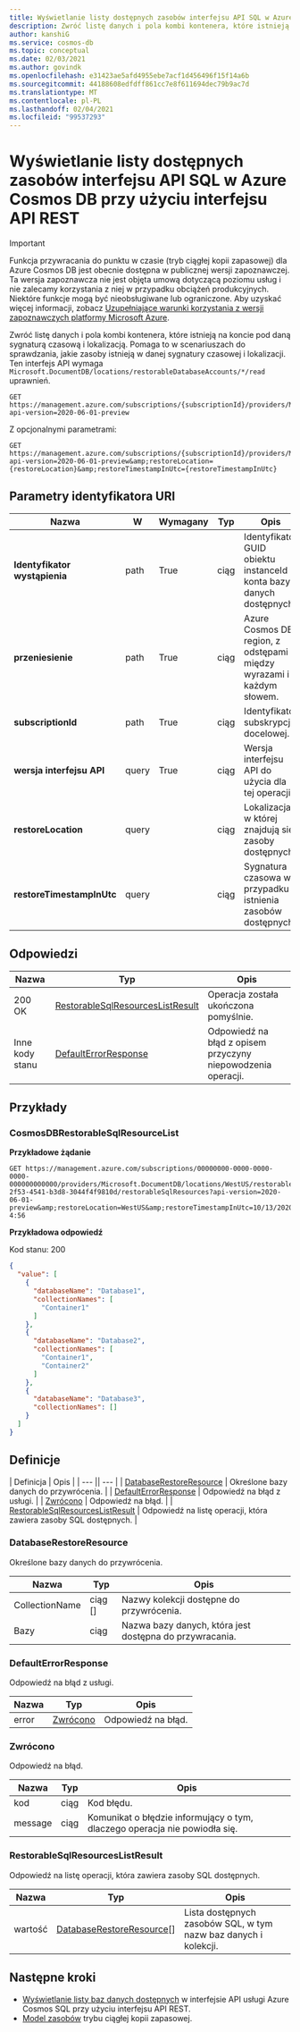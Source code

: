 ```yaml
---
title: Wyświetlanie listy dostępnych zasobów interfejsu API SQL w Azure Cosmos DB przy użyciu interfejsu API REST
description: Zwróć listę danych i pola kombi kontenera, które istnieją na koncie pod daną sygnaturą czasową i lokalizacją. Pomaga to w scenariuszach do sprawdzania, jakie zasoby istnieją w danej sygnatury czasowej i lokalizacji.
author: kanshiG
ms.service: cosmos-db
ms.topic: conceptual
ms.date: 02/03/2021
ms.author: govindk
ms.openlocfilehash: e31423ae5afd4955ebe7acf1d456496f15f14a6b
ms.sourcegitcommit: 44188608edfdff861cc7e8f611694dec79b9ac7d
ms.translationtype: MT
ms.contentlocale: pl-PL
ms.lasthandoff: 02/04/2021
ms.locfileid: "99537293"
---
```

# <a name="list-restorable-sql-api-resources-in-azure-cosmos-db-using-rest-api"></a>Wyświetlanie listy dostępnych zasobów interfejsu API SQL w Azure Cosmos DB przy użyciu interfejsu API REST

> [!IMPORTANT]
> Funkcja przywracania do punktu w czasie (tryb ciągłej kopii zapasowej) dla Azure Cosmos DB jest obecnie dostępna w publicznej wersji zapoznawczej.
> Ta wersja zapoznawcza nie jest objęta umową dotyczącą poziomu usług i nie zalecamy korzystania z niej w przypadku obciążeń produkcyjnych. Niektóre funkcje mogą być nieobsługiwane lub ograniczone.
> Aby uzyskać więcej informacji, zobacz [Uzupełniające warunki korzystania z wersji zapoznawczych platformy Microsoft Azure](https://azure.microsoft.com/support/legal/preview-supplemental-terms/).

Zwróć listę danych i pola kombi kontenera, które istnieją na koncie pod daną sygnaturą czasową i lokalizacją. Pomaga to w scenariuszach do sprawdzania, jakie zasoby istnieją w danej sygnatury czasowej i lokalizacji. Ten interfejs API wymaga `Microsoft.DocumentDB/locations/restorableDatabaseAccounts/*/read` uprawnień.

```http
GET https://management.azure.com/subscriptions/{subscriptionId}/providers/Microsoft.DocumentDB/locations/{location}/restorableDatabaseAccounts/{instanceId}/restorableSqlResources?api-version=2020-06-01-preview
```

Z opcjonalnymi parametrami:

```http
GET https://management.azure.com/subscriptions/{subscriptionId}/providers/Microsoft.DocumentDB/locations/{location}/restorableDatabaseAccounts/{instanceId}/restorableSqlResources?api-version=2020-06-01-preview&amp;restoreLocation={restoreLocation}&amp;restoreTimestampInUtc={restoreTimestampInUtc}
```

## <a name="uri-parameters"></a>Parametry identyfikatora URI

| Nazwa | W | Wymagany | Typ | Opis |
| --- | --- | --- | --- | --- |
| **Identyfikator wystąpienia** | path | True |ciąg| Identyfikator GUID obiektu instanceId konta bazy danych dostępnych. |
| **przeniesienie** | path | True | ciąg| Azure Cosmos DB region, z odstępami między wyrazami i każdym słowem. |
| **subscriptionId** | path | True | ciąg| Identyfikator subskrypcji docelowej. |
| **wersja interfejsu API** | query | True | ciąg | Wersja interfejsu API do użycia dla tej operacji. |
| **restoreLocation** | query | |ciąg| Lokalizacja, w której znajdują się zasoby dostępnych. |
| **restoreTimestampInUtc** | query | |ciąg| Sygnatura czasowa w przypadku istnienia zasobów dostępnych. |

## <a name="responses"></a>Odpowiedzi

| Nazwa | Typ | Opis |
| --- | --- | --- |
| 200 OK | [RestorableSqlResourcesListResult](#restorablesqlresourceslistresult)| Operacja została ukończona pomyślnie. |
| Inne kody stanu | [DefaultErrorResponse](#defaulterrorresponse)| Odpowiedź na błąd z opisem przyczyny niepowodzenia operacji. |

## <a name="examples"></a>Przykłady

### <a name="cosmosdbrestorablesqlresourcelist"></a>CosmosDBRestorableSqlResourceList

**Przykładowe żądanie**

```http
GET https://management.azure.com/subscriptions/00000000-0000-0000-0000-000000000000/providers/Microsoft.DocumentDB/locations/WestUS/restorableDatabaseAccounts/d9b26648-2f53-4541-b3d8-3044f4f9810d/restorableSqlResources?api-version=2020-06-01-preview&amp;restoreLocation=WestUS&amp;restoreTimestampInUtc=10/13/2020 4:56
```

**Przykładowa odpowiedź**

Kod stanu: 200

```json
{
  "value": [
    {
      "databaseName": "Database1",
      "collectionNames": [
        "Container1"
      ]
    },
    {
      "databaseName": "Database2",
      "collectionNames": [
        "Container1",
        "Container2"
      ]
    },
    {
      "databaseName": "Database3",
      "collectionNames": []
    }
  ]
}
```

## <a name="definitions"></a>Definicje

| Definicja | Opis | | --- || --- | | [DatabaseRestoreResource](#databaserestoreresource) | Określone bazy danych do przywrócenia. | | [DefaultErrorResponse](#defaulterrorresponse) | Odpowiedź na błąd z usługi. | | [Zwrócono](#errorresponse) | Odpowiedź na błąd. | | [RestorableSqlResourcesListResult](#restorablesqlresourceslistresult) | Odpowiedź na listę operacji, która zawiera zasoby SQL dostępnych. |

### <a name="databaserestoreresource"></a><a id="databaserestoreresource"></a>DatabaseRestoreResource

Określone bazy danych do przywrócenia.

| **Nazwa** | **Typ** | **Opis** |
| --- | --- | --- |
| CollectionName |ciąg []| Nazwy kolekcji dostępne do przywrócenia. |
| Bazy |ciąg| Nazwa bazy danych, która jest dostępna do przywracania. |

### <a name="defaulterrorresponse"></a><a id="defaulterrorresponse"></a>DefaultErrorResponse

Odpowiedź na błąd z usługi.

| **Nazwa** | **Typ** | **Opis** |
| --- | --- | --- |
| error | [Zwrócono](#errorresponse)| Odpowiedź na błąd. |

### <a name="errorresponse"></a><a id="errorresponse"></a>Zwrócono

Odpowiedź na błąd.

| **Nazwa** | **Typ** | **Opis** |
| --- | --- | --- |
| kod |ciąg| Kod błędu. |
| message |ciąg| Komunikat o błędzie informujący o tym, dlaczego operacja nie powiodła się. |

### <a name="restorablesqlresourceslistresult"></a><a id="restorablesqlresourceslistresult"></a>RestorableSqlResourcesListResult

Odpowiedź na listę operacji, która zawiera zasoby SQL dostępnych.

| **Nazwa** | **Typ** | **Opis** |
| --- | --- | --- |
| wartość |[DatabaseRestoreResource](#databaserestoreresource)[]| Lista dostępnych zasobów SQL, w tym nazw baz danych i kolekcji. |

## <a name="next-steps"></a>Następne kroki

* [Wyświetlanie listy baz danych dostępnych](restorable-sql-databases-list.md) w interfejsie API usługi Azure Cosmos SQL przy użyciu interfejsu API REST.
* [Model zasobów](continuous-backup-restore-resource-model.md) trybu ciągłej kopii zapasowej.